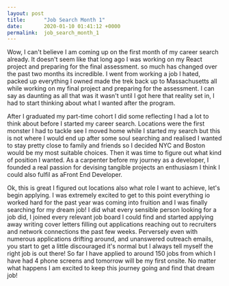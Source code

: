 ```yaml
---
layout: post
title:      "Job Search Month 1"
date:       2020-01-10 01:41:12 +0000
permalink:  job_search_month_1
---
```



Wow, I can't believe I am coming up on the first month of my career search already. It doesn't seem like that long ago I was working on my React project and preparing for the final assessment. so much has changed over the past two months its incredible. I went from working a job I hated, packed up everything I owned made the trek back up to Massachusetts all while working on my final project and preparing for the assessment. I can say as daunting as all that was it wasn't until I got here that reality set in, I had to start thinking about what I wanted after the program.

After I graduated my part-time cohort I did some reflecting I had a lot to think about before I started my career search. Locations were the first monster I had to tackle see I moved home while I started my search but this is not where I would end up after some soul searching and realised I wanted to stay pretty close to family and friends so I decided NYC and Boston would be my most suitable choices. Then it was time to figure out what kind of position I wanted. As a carpenter before my journey as a developer, I founded a real passion for devising tangible projects an enthusiasm I think I could also fulfil as aFront End Developer.

Ok, this is great I figured out locations also what role I want to achieve, let's begin applying. I was extremely excited to get to this point everything io worked hard for the past year was coming into fruition and I was finally searching for my dream job! I did what every sensible person looking for a job did, I joined every relevant job board I could find and started applying away writing cover letters filling out applications reaching out to recruiters and network connections the past few weeks. Perversely even with numerous applications drifting around, and unanswered outreach emails, you start to get a little discouraged it's normal but I always tell myself the right job is out there!
So far I have applied to around 150 jobs from which I have had 4 phone screens and tomorrow will be my first onsite. No matter what happens I am excited to keep this journey going and find that dream job!


